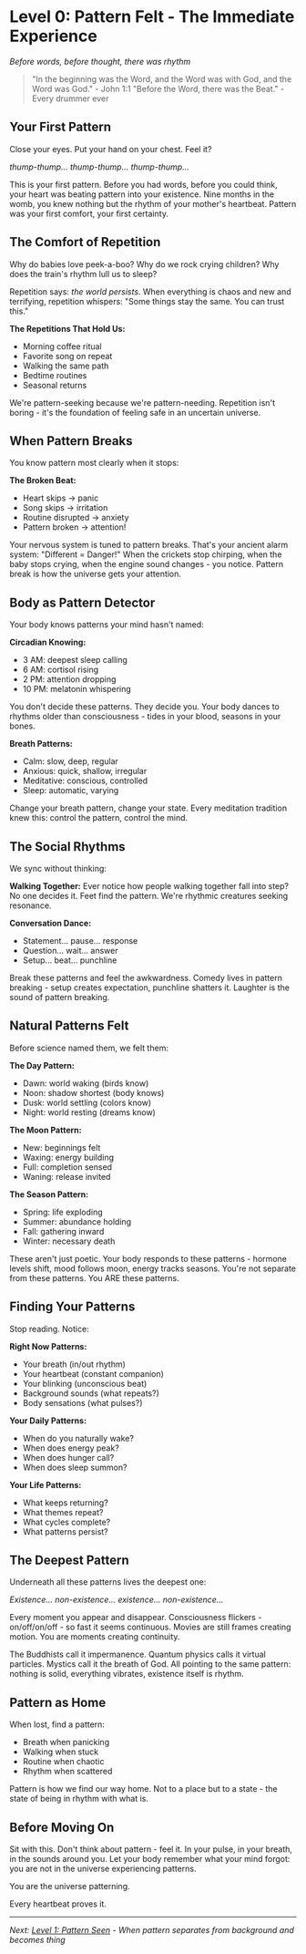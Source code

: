 # Level 0: Pattern Felt - The Immediate Experience
*Before words, before thought, there was rhythm*

> "In the beginning was the Word, and the Word was with God, and the Word was God." - John 1:1
> "Before the Word, there was the Beat." - Every drummer ever

## Your First Pattern

Close your eyes. Put your hand on your chest. Feel it?

*thump-thump... thump-thump... thump-thump...*

This is your first pattern. Before you had words, before you could think, your heart was beating pattern into your existence. Nine months in the womb, you knew nothing but the rhythm of your mother's heartbeat. Pattern was your first comfort, your first certainty.

## The Comfort of Repetition

Why do babies love peek-a-boo? Why do we rock crying children? Why does the train's rhythm lull us to sleep?

Repetition says: *the world persists*. When everything is chaos and new and terrifying, repetition whispers: "Some things stay the same. You can trust this."

**The Repetitions That Hold Us:**
- Morning coffee ritual
- Favorite song on repeat
- Walking the same path
- Bedtime routines
- Seasonal returns

We're pattern-seeking because we're pattern-needing. Repetition isn't boring - it's the foundation of feeling safe in an uncertain universe.

## When Pattern Breaks

You know pattern most clearly when it stops:

**The Broken Beat:**
- Heart skips → panic
- Song skips → irritation  
- Routine disrupted → anxiety
- Pattern broken → attention!

Your nervous system is tuned to pattern breaks. That's your ancient alarm system: "Different = Danger!" When the crickets stop chirping, when the baby stops crying, when the engine sound changes - you notice. Pattern break is how the universe gets your attention.

## Body as Pattern Detector

Your body knows patterns your mind hasn't named:

**Circadian Knowing:**
- 3 AM: deepest sleep calling
- 6 AM: cortisol rising
- 2 PM: attention dropping
- 10 PM: melatonin whispering

You don't decide these patterns. They decide you. Your body dances to rhythms older than consciousness - tides in your blood, seasons in your bones.

**Breath Patterns:**
- Calm: slow, deep, regular
- Anxious: quick, shallow, irregular
- Meditative: conscious, controlled
- Sleep: automatic, varying

Change your breath pattern, change your state. Every meditation tradition knew this: control the pattern, control the mind.

## The Social Rhythms

We sync without thinking:

**Walking Together:**
Ever notice how people walking together fall into step? No one decides it. Feet find the pattern. We're rhythmic creatures seeking resonance.

**Conversation Dance:**
- Statement... pause... response
- Question... wait... answer
- Setup... beat... punchline

Break these patterns and feel the awkwardness. Comedy lives in pattern breaking - setup creates expectation, punchline shatters it. Laughter is the sound of pattern breaking.

## Natural Patterns Felt

Before science named them, we felt them:

**The Day Pattern:**
- Dawn: world waking (birds know)
- Noon: shadow shortest (body knows)
- Dusk: world settling (colors know)
- Night: world resting (dreams know)

**The Moon Pattern:**
- New: beginnings felt
- Waxing: energy building
- Full: completion sensed
- Waning: release invited

**The Season Pattern:**
- Spring: life exploding
- Summer: abundance holding
- Fall: gathering inward
- Winter: necessary death

These aren't just poetic. Your body responds to these patterns - hormone levels shift, mood follows moon, energy tracks seasons. You're not separate from these patterns. You ARE these patterns.

## Finding Your Patterns

Stop reading. Notice:

**Right Now Patterns:**
- Your breath (in/out rhythm)
- Your heartbeat (constant companion)
- Your blinking (unconscious beat)
- Background sounds (what repeats?)
- Body sensations (what pulses?)

**Your Daily Patterns:**
- When do you naturally wake?
- When does energy peak?
- When does hunger call?
- When does sleep summon?

**Your Life Patterns:**
- What keeps returning?
- What themes repeat?
- What cycles complete?
- What patterns persist?

## The Deepest Pattern

Underneath all these patterns lives the deepest one:

*Existence... non-existence... existence... non-existence...*

Every moment you appear and disappear. Consciousness flickers - on/off/on/off - so fast it seems continuous. Movies are still frames creating motion. You are moments creating continuity.

The Buddhists call it impermanence. Quantum physics calls it virtual particles. Mystics call it the breath of God. All pointing to the same pattern: nothing is solid, everything vibrates, existence itself is rhythm.

## Pattern as Home

When lost, find a pattern:
- Breath when panicking
- Walking when stuck
- Routine when chaotic
- Rhythm when scattered

Pattern is how we find our way home. Not to a place but to a state - the state of being in rhythm with what is.

## Before Moving On

Sit with this. Don't think about pattern - feel it. In your pulse, in your breath, in the sounds around you. Let your body remember what your mind forgot: you are not in the universe experiencing patterns.

You are the universe patterning.

Every heartbeat proves it.

---

*Next: [Level 1: Pattern Seen](L1_Pattern_Seen.md) - When pattern separates from background and becomes thing*